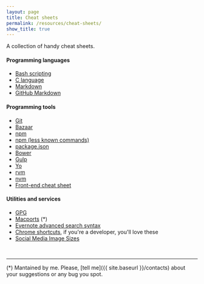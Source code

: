 ```yaml
---
layout: page
title: Cheat sheets
permalink: /resources/cheat-sheets/
show_title: true
---
```


A collection of handy cheat sheets.

#### Programming languages

- [Bash scripting](http://steve-parker.org/sh/cheatsheet.pdf)
- [C language](http://www.digilife.be/quickreferences/qrc/c%20reference%20card%20(ansi)%202.2.pdf)
- [Markdown](http://assemble.io/docs/Cheatsheet-Markdown.html)
- [GitHub Markdown](https://github.com/adam-p/markdown-here/wiki/Markdown-Cheatsheet)

#### Programming tools

- [Git](https://training.github.com/kit/downloads/github-git-cheat-sheet.pdf)
- [Bazaar](http://doc.bazaar.canonical.com/beta/en/_static/en/bzr-en-quick-reference.pdf)
- [npm](http://browsenpm.org/help)
- [npm (less known commands)](https://gist.github.com/AvnerCohen/4051934)
- [package.json](https://docs.npmjs.com/files/package.json)
- [Bower](https://github.com/sawmac/cheatsheet-bower)
- [Gulp](https://github.com/osscafe/gulp-cheatsheet)
- [Yo](http://yeoman.io/learning/index.html)
- [rvm](http://cheat.errtheblog.com/s/rvm)
- [nvm](https://github.com/creationix/nvm#usage)
- [Front-end cheat sheet](https://github.com/OpenSourceWorkflow/front-end-cheatsheet/blob/master/pdf/front-end-cheat-sheet.pdf)

#### Utilities and services

- [GPG](http://stuff.imeos.org/persistent/gpg-cheatsheet.pdf)
- [Macports](https://www.evernote.com/l/AEN9AooVEstBeJug_-cdfwbO_sJbxR9HfJA) (*)
- [Evernote advanced search syntax](https://help.evernote.com/hc/en-us/articles/208313828)
- [Chrome shortcuts](https://support.google.com/chrome/answer/157179?hl=en), if you're a developer, you'll love these
- [Social Media Image Sizes](http://www.mainstreethost.com/blog/social-media-image-size-cheat-sheet/)

<br>

---

(*) Mantained by me. Please, [tell me]({{ site.baseurl }}/contacts) about your suggestions or any bug you spot.

